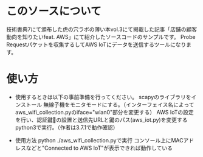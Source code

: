 # このソースについて

技術書典7にて頒布した虎の穴ラボの薄い本vol.3にて掲載した記事「店舗の顧客動向を知りたいfeat. AWS」にて紹介したソースコードのサンプルです。
Probe Requestパケットを収集するしてAWS IoTにデータを送信するツールになります。


# 使い方

- 使用するときは以下の事前準備を行ってください。
scapyのライブラリをインストール
無線子機をモニタモードにする。（インターフェイス名によってaws_wifi_collection.pyのiface="wlan0"部分を変更する）
AWS IoTの設定を行い、認証鍵の設置と送信先URLと鍵のパス(aws_iot.py)を変更する
python3で実行。（作者は3.7.1で動作確認）

- 使用方法
python ./aws_wifi_collection.pyで実行
コンソール上にMACアドレスなどと"Connected to AWS IoT"が表示できれば動作している
